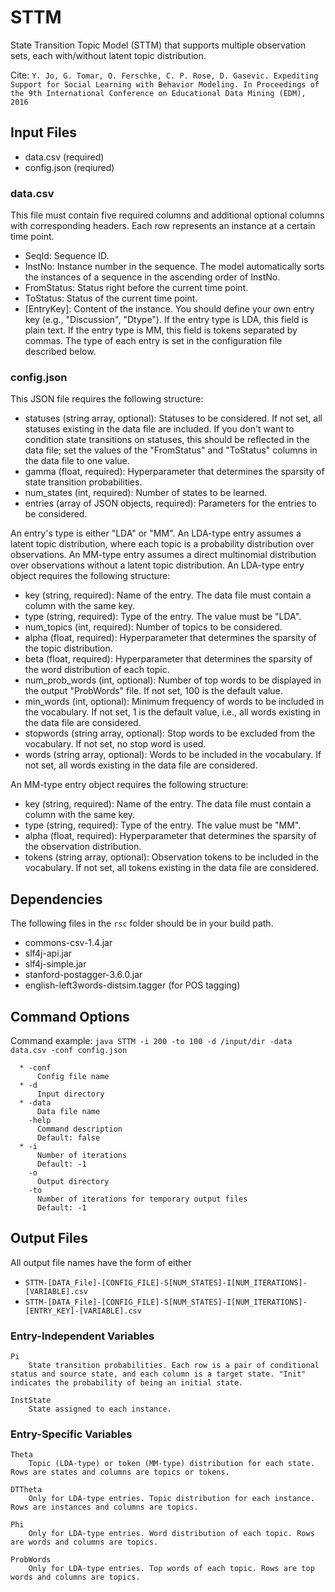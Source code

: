 # STTM

State Transition Topic Model (STTM) that supports multiple observation sets, each with/without latent topic distribution.

Cite: `Y. Jo, G. Tomar, O. Ferschke, C. P. Rose, D. Gasevic. Expediting Support for Social Learning with Behavior Modeling. In Proceedings of the 9th International Conference on Educational Data Mining (EDM), 2016`


## Input Files

* data.csv (required)
* config.json (reqiured)

### data.csv
This file must contain five required columns and additional optional columns with corresponding headers. Each row represents an instance at a certain time point.
* SeqId: Sequence ID.
* InstNo: Instance number in the sequence. The model automatically sorts the instances of a sequence in the ascending order of InstNo.
* FromStatus: Status right before the current time point.
* ToStatus: Status of the current time point.
* [EntryKey]: Content of the instance. You should define your own entry key (e.g., "Discussion", "Dtype"). If the entry type is LDA, this field is plain text. If the entry type is MM, this field is tokens separated by commas. The type of each entry is set in the configuration file described below.

### config.json
This JSON file requires the following structure:
* statuses (string array, optional): Statuses to be considered. If not set, all statuses existing in the data file are included. If you don't want to condition state transitions on statuses, this should be reflected in the data file; set the values of the "FromStatus" and "ToStatus" columns in the data file to one value.
* gamma (float, required): Hyperparameter that determines the sparsity of state transition probabilities.
* num_states (int, required): Number of states to be learned.
* entries (array of JSON objects, required): Parameters for the entries to be considered.

An entry's type is either "LDA" or "MM". An LDA-type entry assumes a latent topic distribution, where each topic is a probability distribution over observations. An MM-type entry assumes a direct multinomial distribution over observations without a latent topic distribution. 
An LDA-type entry object requires the following structure:
* key (string, required): Name of the entry. The data file must contain a column with the same key.
* type (string, required): Type of the entry. The value must be "LDA".
* num_topics (int, required): Number of topics to be considered.
* alpha (float, required): Hyperparameter that determines the sparsity of the topic distribution.
* beta (float, required): Hyperparameter that determines the sparsity of the word distribution of each topic.
* num_prob_words (int, optional): Number of top words to be displayed in the output "ProbWords" file. If not set, 100 is the default value.
* min_words (int, optional): Minimum frequency of words to be included in the vocabulary. If not set, 1 is the default value, i.e., all words existing in the data file are considered.
* stopwords (string array, optional): Stop words to be excluded from the vocabulary. If not set, no stop word is used.
* words (string array, optional): Words to be included in the vocabulary. If not set, all words existing in the data file are considered.

An MM-type entry object requires the following structure:
* key (string, required): Name of the entry. The data file must contain a column with the same key.
* type (string, required): Type of the entry. The value must be "MM".
* alpha (float, required): Hyperparameter that determines the sparsity of the observation distribution.
* tokens (string array, optional): Observation tokens to be included in the vocabulary. If not set, all tokens existing in the data file are considered.



## Dependencies

The following files in the `rsc` folder should be in your build path.
* commons-csv-1.4.jar
* slf4j-api.jar
* slf4j-simple.jar
* stanford-postagger-3.6.0.jar
* english-left3words-distsim.tagger (for POS tagging)


## Command Options

Command example: `java STTM -i 200 -to 100 -d /input/dir -data data.csv -conf config.json`
```
  * -conf
      Config file name
  * -d
      Input directory
  * -data
      Data file name
    -help
      Command description
      Default: false
  * -i
      Number of iterations
      Default: -1
    -o
      Output directory
    -to
      Number of iterations for temporary output files
      Default: -1
```

## Output Files

All output file names have the form of either
* `STTM-[DATA_File]-[CONFIG_FILE]-S[NUM_STATES]-I[NUM_ITERATIONS]-[VARIABLE].csv`
* `STTM-[DATA_File]-[CONFIG_FILE]-S[NUM_STATES]-I[NUM_ITERATIONS]-[ENTRY_KEY]-[VARIABLE].csv`

### Entry-Independent Variables
	Pi
		State transition probabilities. Each row is a pair of conditional status and source state, and each column is a target state. "Init" indicates the probability of being an initial state.

	InstState
		State assigned to each instance.


### Entry-Specific Variables
	Theta
		Topic (LDA-type) or token (MM-type) distribution for each state. Rows are states and columns are topics or tokens.

	DTTheta
		Only for LDA-type entries. Topic distribution for each instance. Rows are instances and columns are topics.

	Phi
		Only for LDA-type entries. Word distribution of each topic. Rows are words and columns are topics.

	ProbWords
		Only for LDA-type entries. Top words of each topic. Rows are top words and columns are topics.


